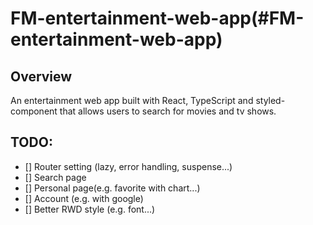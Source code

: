 # FM-entertainment-web-app(#FM-entertainment-web-app)
 
## Overview

An entertainment web app built with React, TypeScript and styled-component that allows users to search for movies and tv shows.

## TODO:

- [] Router setting (lazy, error handling, suspense...)
- [] Search page
- [] Personal page(e.g. favorite with chart...)
- [] Account (e.g. with google)
- [] Better RWD style (e.g. font...)
